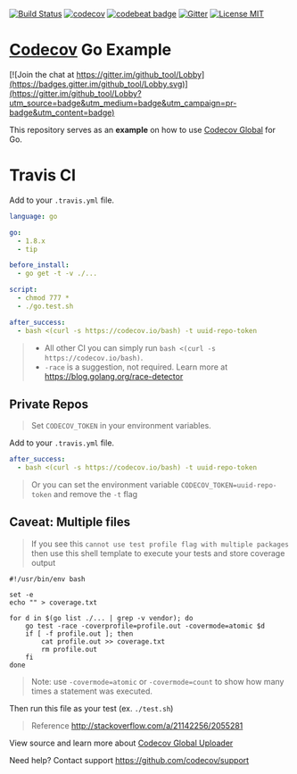 [![Build Status](https://travis-ci.org/YuPengZTE/github_tool.svg?branch=master)](https://travis-ci.org/YuPengZTE/github_tool)
[![codecov](https://codecov.io/gh/YuPengZTE/github_tool/branch/master/graph/badge.svg)](https://codecov.io/gh/YuPengZTE/github_tool)
[![codebeat badge](https://codebeat.co/badges/ee2f2d59-3faa-4f08-8cd8-23f0bc8d095d)](https://codebeat.co/projects/github-com-yupengzte-github_tool-master)
[![Gitter](https://badges.gitter.im/AnSwErYWJ/DogFood.svg)](https://gitter.im/AnSwErYWJ/DogFood?utm_source=badge&utm_medium=badge&utm_campaign=pr-badge)
[![License MIT](https://img.shields.io/badge/license-MIT-blue.svg?style=flat-square)](https://github.com/YuPengZTE/github_tool/blob/master/LICENSE)

[Codecov][1] Go Example
=======================

[![Join the chat at https://gitter.im/github_tool/Lobby](https://badges.gitter.im/github_tool/Lobby.svg)](https://gitter.im/github_tool/Lobby?utm_source=badge&utm_medium=badge&utm_campaign=pr-badge&utm_content=badge)

This repository serves as an **example** on how to use [Codecov Global][4] for Go.

# Travis CI

Add to your `.travis.yml` file.
```yml
language: go

go:
  - 1.8.x
  - tip

before_install:
  - go get -t -v ./...

script:
  - chmod 777 *
  - ./go.test.sh

after_success:
  - bash <(curl -s https://codecov.io/bash) -t uuid-repo-token
```

> - All other CI you can simply run `bash <(curl -s https://codecov.io/bash)`.
> - `-race` is a suggestion, not required. Learn more at https://blog.golang.org/race-detector

## Private Repos
> Set `CODECOV_TOKEN` in your environment variables.

Add to your `.travis.yml` file.
```yml
after_success:
  - bash <(curl -s https://codecov.io/bash) -t uuid-repo-token
```
> Or you can set the environment variable `CODECOV_TOKEN=uuid-repo-token` and remove the `-t` flag

## Caveat: Multiple files
> If you see this `cannot use test profile flag with multiple packages` then use this shell template to execute your tests and store coverage output

```shell
#!/usr/bin/env bash

set -e
echo "" > coverage.txt

for d in $(go list ./... | grep -v vendor); do
    go test -race -coverprofile=profile.out -covermode=atomic $d
    if [ -f profile.out ]; then
        cat profile.out >> coverage.txt
        rm profile.out
    fi
done
```
> Note: use `-covermode=atomic` or `-covermode=count` to show how many times a statement was executed.

Then run this file as your test (ex. `./test.sh`)

> Reference http://stackoverflow.com/a/21142256/2055281

View source and learn more about [Codecov Global Uploader][4]

Need help? Contact support https://github.com/codecov/support

[1]: https://codecov.io/
[4]: https://github.com/codecov/codecov-bash
